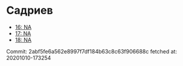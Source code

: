 # Садриев
- [16: NA](16.md)
- [17: NA](17.md)
- [18: NA](18.md)

Commit: 2abf5fe6a562e8997f7df184b63c8c63f906688c
 fetched at: 20201010-173254
